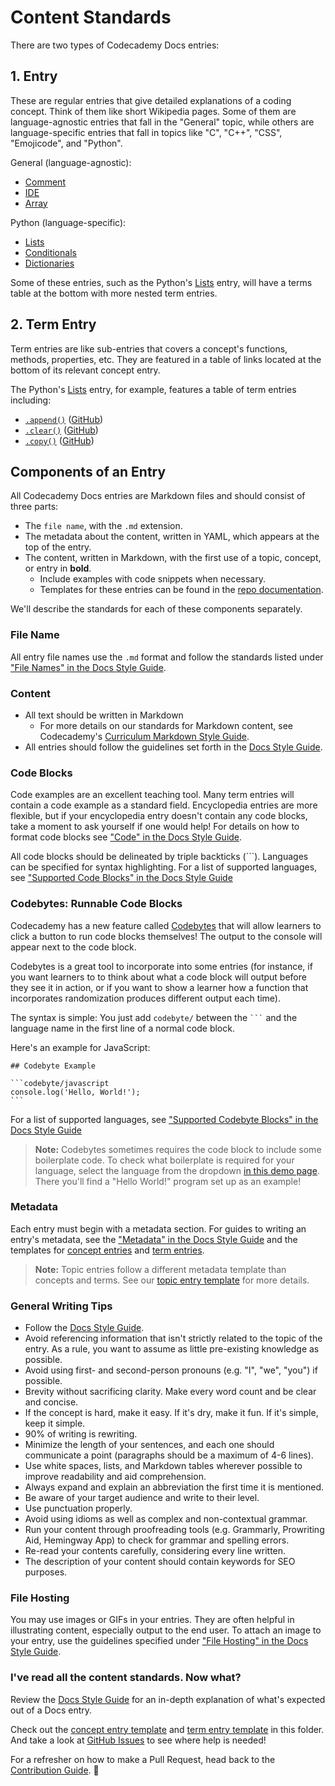 # Content Standards

There are two types of Codecademy Docs entries:

## 1. Entry

These are regular entries that give detailed explanations of a coding concept. Think of them like short Wikipedia pages. Some of them are language-agnostic entries that fall in the "General" topic, while others are language-specific entries that fall in topics like "C", "C++", "CSS", "Emojicode", and "Python".

General (language-agnostic):

- [Comment](https://www.codecademy.com/resources/docs/general/comment)
- [IDE](https://www.codecademy.com/resources/docs/general/developer-tools/ide)
- [Array](https://www.codecademy.com/resources/docs/general/data-structures/array)

Python (language-specific):

- [Lists](https://www.codecademy.com/resources/docs/python/lists)
- [Conditionals](https://www.codecademy.com/resources/docs/python/conditionals)
- [Dictionaries](https://www.codecademy.com/resources/docs/python/dictionaries)

Some of these entries, such as the Python's [Lists](https://www.codecademy.com/resources/docs/python/lists) entry, will have a terms table at the bottom with more nested term entries.

## 2. Term Entry

Term entries are like sub-entries that covers a concept's functions, methods, properties, etc. They are featured in a table of links located at the bottom of its relevant concept entry.

The Python's [Lists](https://www.codecademy.com/resources/docs/python/lists) entry, for example, features a table of term entries including:

- [`.append()`](https://www.codecademy.com/resources/docs/python/lists/append) ([GitHub](https://github.com/Codecademy/docs/blob/main/content/python/concepts/lists/terms/append/append.md))
- [`.clear()`](https://www.codecademy.com/resources/docs/python/lists/clear) ([GitHub](https://github.com/Codecademy/docs/blob/main/content/python/concepts/lists/terms/clear/clear.md))
- [`.copy()`](https://www.codecademy.com/resources/docs/python/lists/copy) ([GitHub](https://github.com/Codecademy/docs/blob/main/content/python/concepts/lists/terms/copy/copy.md))

## Components of an Entry

All Codecademy Docs entries are Markdown files and should consist of three parts:

- The `file name`, with the `.md` extension.
- The metadata about the content, written in YAML, which appears at the top of the entry.
- The content, written in Markdown, with the first use of a topic, concept, or entry in **bold**.
  - Include examples with code snippets when necessary.
  - Templates for these entries can be found in the [repo documentation](https://github.com/Codecademy/docs/tree/main/documentation).

We'll describe the standards for each of these components separately.

### File Name

All entry file names use the `.md` format and follow the standards listed under ["File Names" in the Docs Style Guide](https://github.com/Codecademy/docs/blob/main/documentation/style-guide.md#file-names).

### Content

- All text should be written in Markdown
  - For more details on our standards for Markdown content, see Codecademy's [Curriculum Markdown Style Guide](http://curriculum-documentation.codecademy.com/content-guidelines/markdown-style-guide/).
- All entries should follow the guidelines set forth in the [Docs Style Guide](https://github.com/Codecademy/docs/blob/main/documentation/style-guide.md).

### Code Blocks

Code examples are an excellent teaching tool. Many term entries will contain a code example as a standard field. Encyclopedia entries are more flexible, but if your encyclopedia entry doesn't contain any code blocks, take a moment to ask yourself if one would help! For details on how to format code blocks see ["Code" in the Docs Style Guide](https://github.com/Codecademy/docs/blob/main/documentation/style-guide.md#code).

All code blocks should be delineated by triple backticks (```). Languages can be specified for syntax highlighting. For a list of supported languages, see ["Supported Code Blocks" in the Docs Style Guide](https://github.com/Codecademy/docs/blob/main/documentation/style-guide.md#supported-code-blocks)

### Codebytes: Runnable Code Blocks

Codecademy has a new feature called [Codebytes](https://www.codecademy.com/codebyte-editor) that will allow learners to click a button to run code blocks themselves! The output to the console will appear next to the code block.

Codebytes is a great tool to incorporate into some entries (for instance, if you want learners to to think about what a code block will output before they see it in action, or if you want to show a learner how a function that incorporates randomization produces different output each time).

The syntax is simple: You just add `codebyte/` between the ` ``` ` and the language name in the first line of a normal code block.

Here's an example for JavaScript:

````
## Codebyte Example

```codebyte/javascript
console.log('Hello, World!');
```
````

For a list of supported languages, see ["Supported Codebyte Blocks" in the Docs Style Guide](https://github.com/Codecademy/docs/blob/main/documentation/style-guide.md#supported-codebyte-blocks)

> **Note:** Codebytes sometimes requires the code block to include some boilerplate code. To check what boilerplate is required for your language, select the language from the dropdown [in this demo page](https://www.codecademy.com/codebyte-editor). There you'll find a "Hello World!" program set up as an example!

### Metadata

Each entry must begin with a metadata section. For guides to writing an entry's metadata, see the ["Metadata" in the Docs Style Guide](https://github.com/Codecademy/docs/blob/main/documentation/style-guide.md#metadata) and the templates for [concept entries](https://github.com/Codecademy/docs/blob/main/documentation/concept-entry-template.md) and [term entries](https://github.com/Codecademy/docs/blob/main/documentation/term-entry-template.md).

> **Note:** Topic entries follow a different metadata template than concepts and terms. See our [topic entry template](https://github.com/Codecademy/docs/blob/main/documentation/topic-entry-template.md) for more details.

### General Writing Tips

- Follow the [Docs Style Guide](https://github.com/Codecademy/docs/blob/main/documentation/style-guide.md).
- Avoid referencing information that isn't strictly related to the topic of the entry. As a rule, you want to assume as little pre-existing knowledge as possible.
- Avoid using first- and second-person pronouns (e.g. "I", "we", "you") if possible.
- Brevity without sacrificing clarity. Make every word count and be clear and concise.
- If the concept is hard, make it easy. If it's dry, make it fun. If it's simple, keep it simple.
- 90% of writing is rewriting.
- Minimize the length of your sentences, and each one should communicate a point (paragraphs should be a maximum of 4-6 lines).
- Use white spaces, lists, and Markdown tables wherever possible to improve readability and aid comprehension.
- Always expand and explain an abbreviation the first time it is mentioned.
- Be aware of your target audience and write to their level.
- Use punctuation properly.
- Avoid using idioms as well as complex and non-contextual grammar.
- Run your content through proofreading tools (e.g. Grammarly, Prowriting Aid, Hemingway App) to check for grammar and spelling errors.
- Re-read your contents carefully, considering every line written.
- The description of your content should contain keywords for SEO purposes.

### File Hosting

You may use images or GIFs in your entries. They are often helpful in illustrating content, especially output to the end user. To attach an image to your entry, use the guidelines specified under ["File Hosting" in the Docs Style Guide](https://github.com/Codecademy/docs/blob/main/documentation/style-guide.md#file-hosting).

### I've read all the content standards. Now what?

Review the [Docs Style Guide](https://github.com/Codecademy/docs/blob/main/documentation/style-guide.md) for an in-depth explanation of what's expected out of a Docs entry.

Check out the [concept entry template](https://github.com/Codecademy/docs/blob/main/documentation/concept-entry-template.md) and [term entry template](https://github.com/Codecademy/docs/blob/main/documentation/term-entry-template.md) in this folder. And take a look at [GitHub Issues](https://github.com/Codecademy/docs/issues) to see where help is needed!

For a refresher on how to make a Pull Request, head back to the [Contribution Guide](https://github.com/Codecademy/docs/blob/main/.github/CONTRIBUTING.md). 🎒
